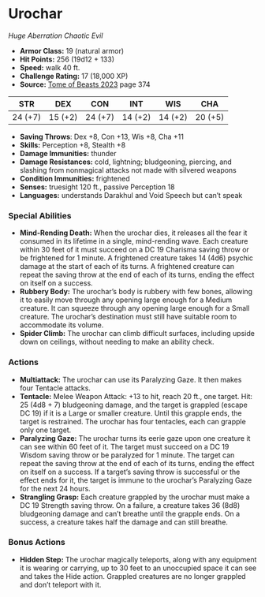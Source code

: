 # Urochar

*Huge* *Aberration* *Chaotic Evil*

- **Armor Class:** 19 (natural armor)
- **Hit Points:** 256 (19d12 + 133)
- **Speed:** walk 40 ft.
- **Challenge Rating:** 17 (18,000 XP)
- **Source:** [Tome of Beasts 2023](https://koboldpress.com/kpstore/product/tome-of-beasts-1-2023-edition/) page 374

| STR | DEX | CON | INT | WIS | CHA |
| --- | --- | --- | --- | --- | --- |
| 24 (+7) | 15 (+2) | 24 (+7) | 14 (+2) | 14 (+2) | 20 (+5) |

- **Saving Throws**: Dex +8, Con +13, Wis +8, Cha +11
- **Skills:** Perception +8, Stealth +8
- **Damage Immunities:** thunder
- **Damage Resistances:** cold, lightning; bludgeoning, piercing, and slashing from nonmagical attacks not made with silvered weapons
- **Condition Immunities:** frightened
- **Senses:** truesight 120 ft., passive Perception 18
- **Languages:** understands Darakhul and Void Speech but can’t speak

### Special Abilities

- **Mind-Rending Death:** When the urochar dies, it releases all the fear it consumed in its lifetime in a single, mind-rending wave. Each creature within 30 feet of it must succeed on a DC 19 Charisma saving throw or be frightened for 1 minute. A frightened creature takes 14 (4d6) psychic damage at the start of each of its turns. A frightened creature can repeat the saving throw at the end of each of its turns, ending the effect on itself on a success.
- **Rubbery Body:** The urochar’s body is rubbery with few bones, allowing it to easily move through any opening large enough for a Medium creature. It can squeeze through any opening large enough for a Small creature. The urochar’s destination must still have suitable room to accommodate its volume.
- **Spider Climb:** The urochar can climb difficult surfaces, including upside down on ceilings, without needing to make an ability check.

### Actions

- **Multiattack:** The urochar can use its Paralyzing Gaze. It then makes four Tentacle attacks.
- **Tentacle:** Melee Weapon Attack: +13 to hit, reach 20 ft., one target. Hit: 25 (4d8 + 7) bludgeoning damage, and the target is grappled (escape DC 19) if it is a Large or smaller creature. Until this grapple ends, the target is restrained. The urochar has four tentacles, each can grapple only one target.
- **Paralyzing Gaze:** The urochar turns its eerie gaze upon one creature it can see within 60 feet of it. The target must succeed on a DC 19 Wisdom saving throw or be paralyzed for 1 minute. The target can repeat the saving throw at the end of each of its turns, ending the effect on itself on a success. If a target’s saving throw is successful or the effect ends for it, the target is immune to the urochar’s Paralyzing Gaze for the next 24 hours.
- **Strangling Grasp:** Each creature grappled by the urochar must make a DC 19 Strength saving throw. On a failure, a creature takes 36 (8d8) bludgeoning damage and can’t breathe until the grapple ends. On a success, a creature takes half the damage and can still breathe.

### Bonus Actions

- **Hidden Step:** The urochar magically teleports, along with any equipment it is wearing or carrying, up to 30 feet to an unoccupied space it can see and takes the Hide action. Grappled creatures are no longer grappled and don’t teleport with it.
